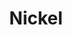 ---
codehost: https://github.com/tweag/nickel
logohandle: nickel-lang
sort: nickellang
title: Nickel
twitter: https://x.com/nickel_lang
website: https://nickel-lang.org/
---